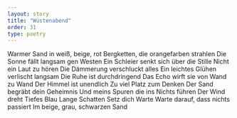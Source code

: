 ```yaml
---
layout: story
title: "Wüstenabend"
order: 31
type: poetry
---
```


Warmer Sand in weiß, beige, rot
Bergketten, die orangefarben strahlen
Die Sonne fällt langsam gen Westen
Ein Schleier senkt sich über die Stille
Nicht ein Laut zu hören
Die Dämmerung verschluckt alles
Ein leichtes Glühen verlischt langsam
Die Ruhe ist durchdringend
Das Echo wirft sie von Wand zu Wand
Der Himmel ist unendlich
Zu viel Platz zum Denken
Der Sand begräbt dein Geheimnis
Und meins
Spuren die ins Nichts führen
Der Wind dreht
Tiefes Blau 
Lange Schatten
Setz dich
Warte
Warte darauf, dass nichts passiert
Im beige, grau, schwarzen Sand
